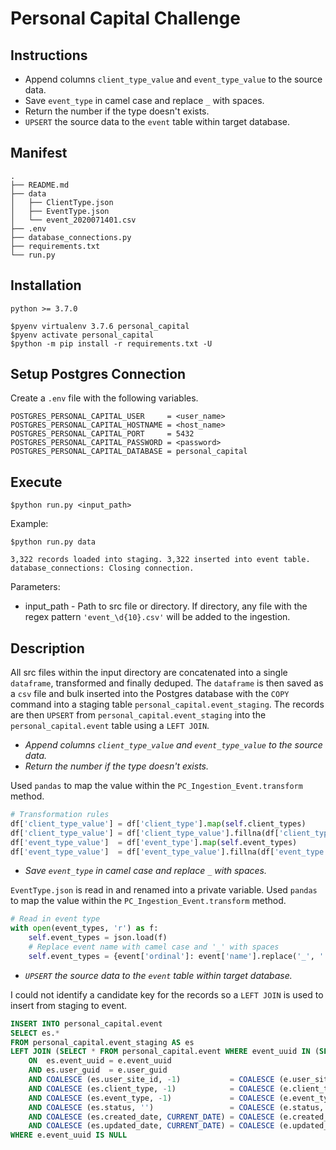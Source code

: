# Personal Capital Challenge

## Instructions
- Append columns `client_type_value` and `event_type_value` to the source data.
- Save `event_type` in camel case and replace `_` with spaces. 
- Return the number if the type doesn't exists.
- `UPSERT` the source data to the `event` table within target database.

## Manifest
```
.
├── README.md
├── data
│   ├── ClientType.json
│   ├── EventType.json
│   └── event_2020071401.csv
├── .env
├── database_connections.py
├── requirements.txt
└── run.py
```

## Installation

`python >= 3.7.0`

```shell
$pyenv virtualenv 3.7.6 personal_capital
$pyenv activate personal_capital
$python -m pip install -r requirements.txt -U
```

## Setup Postgres Connection
Create a `.env` file with the following variables.
```
POSTGRES_PERSONAL_CAPITAL_USER     = <user_name>
POSTGRES_PERSONAL_CAPITAL_HOSTNAME = <host_name>
POSTGRES_PERSONAL_CAPITAL_PORT     = 5432
POSTGRES_PERSONAL_CAPITAL_PASSWORD = <password>
POSTGRES_PERSONAL_CAPITAL_DATABASE = personal_capital
```

## Execute

```
$python run.py <input_path>
```

Example:
```
$python run.py data

3,322 records loaded into staging. 3,322 inserted into event table.
database_connections: Closing connection.
```

Parameters:

- input_path - Path to src file or directory. If directory, any file with the regex pattern `'event_\d{10}.csv'` will be added to the ingestion.


## Description
All src files within the input directory are concatenated into a single `dataframe`, transformed and finally deduped. The `dataframe` is then saved as a `csv` file and bulk inserted into the Postgres database with the `COPY` command into a staging table `personal_capital.event_staging`. The records are then `UPSERT` from `personal_capital.event_staging` into the `personal_capital.event` table using a `LEFT JOIN`.


- *Append columns `client_type_value` and `event_type_value` to the source data.*
- *Return the number if the type doesn't exists.*

Used `pandas` to map the value within the `PC_Ingestion_Event.transform` method.

```python
# Transformation rules
df['client_type_value'] = df['client_type'].map(self.client_types)
df['client_type_value'] = df['client_type_value'].fillna(df['client_type'])
df['event_type_value']  = df['event_type'].map(self.event_types)
df['event_type_value']  = df['event_type_value'].fillna(df['event_type'])
```

- *Save `event_type` in camel case and replace `_` with spaces.*

`EventType.json` is read in and renamed into a private variable. Used `pandas` to map the value within the `PC_Ingestion_Event.transform` method.

```python
# Read in event type
with open(event_types, 'r') as f:
    self.event_types = json.load(f)
    # Replace event name with camel case and '_' with spaces
    self.event_types = {event['ordinal']: event['name'].replace('_', ' ').title() for event in self.event_types}
```

- *`UPSERT` the source data to the `event` table within target database.*

I could not identify a candidate key for the records so a `LEFT JOIN` is used to insert from staging to event.

```sql
INSERT INTO personal_capital.event
SELECT es.*
FROM personal_capital.event_staging AS es
LEFT JOIN (SELECT * FROM personal_capital.event WHERE event_uuid IN (SELECT DISTINCT event_uuid FROM personal_capital.event_staging)) as e
    ON  es.event_uuid = e.event_uuid
    AND es.user_guid  = e.user_guid
    AND COALESCE (es.user_site_id, -1)           = COALESCE (e.user_site_id, -1)
    AND COALESCE (es.client_type, -1)            = COALESCE (e.client_type, -1)
    AND COALESCE (es.event_type, -1)             = COALESCE (e.event_type, -1)
    AND COALESCE (es.status, '')                 = COALESCE (e.status, '')
    AND COALESCE (es.created_date, CURRENT_DATE) = COALESCE (e.created_date, CURRENT_DATE)
    AND COALESCE (es.updated_date, CURRENT_DATE) = COALESCE (e.updated_date, CURRENT_DATE)
WHERE e.event_uuid IS NULL 
```

